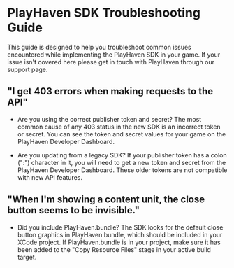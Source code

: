 PlayHaven SDK Troubleshooting Guide
===================================

This guide is designed to help you troubleshoot common issues encountered while implementing the PlayHaven SDK in your game. If your issue isn't covered here please get in touch with PlayHaven through our support page.

"I get 403 errors when making requests to the API"
--------------------------------------------------
- Are you using the correct publisher token and secret?
The most common cause of any 403 status in the new SDK is an incorrect token or secret. You can see the token and secret values for your game on the PlayHaven Developer Dashboard.

- Are you updating from a legacy SDK?
If your publisher token has a colon (":") character in it, you will need to get a new token and secret from the PlayHaven Developer Dashboard. These older tokens are not compatible with new API features.

"When I'm showing a content unit, the close button seems to be invisible."
--------------------------------------------------------------------------
- Did you include PlayHaven.bundle?
The SDK looks for the default close button graphics in PlayHaven.bundle, which should be included in your XCode project. If PlayHaven.bundle is in your project, make sure it has been added to the "Copy Resource Files" stage in your active build target.